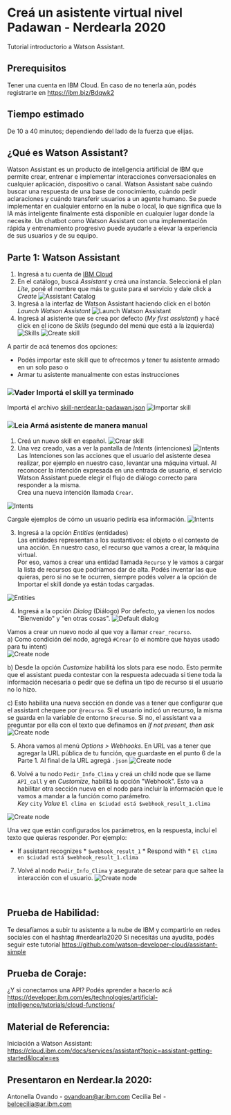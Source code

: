 # Creá un asistente virtual nivel Padawan - Nerdearla 2020
Tutorial introductorio a Watson Assistant. 

## Prerequisitos
Tener una cuenta en IBM Cloud. En caso de no tenerla aún, podés registrarte en https://ibm.biz/Bdqwk2

## Tiempo estimado
De 10 a 40 minutos; dependiendo del lado de la fuerza que elijas.

## ¿Qué es Watson Assistant?
Watson Assistant es un producto de inteligencia artificial de IBM que permite crear, entrenar e implementar interacciones conversacionales en cualquier aplicación, dispositivo o canal. Watson Assistant sabe cuándo buscar una respuesta de una base de conocimiento, cuándo pedir aclaraciones y cuándo transferir usuarios a un agente humano. 
Se puede implementar en cualquier entorno en la nube o local, lo que significa que la IA más inteligente finalmente está disponible en cualquier lugar donde la necesite.
Un chatbot como Watson Assistant con una implementación rápida y entrenamiento progresivo puede ayudarle a elevar la experiencia de sus usuarios y de su equipo.

## Parte 1: Watson Assistant
1. Ingresá a tu cuenta de [IBM Cloud](https://cloud.ibm.com/login)
1. En el catálogo, buscá _Assistant_ y creá una instancia. Seleccioná el plan _Lite_, poné el nombre que más te guste para el servicio y dale click a _Create_
![Assistant Catalog](/img/6Assistant.png)
1. Ingresá a la interfaz de Watson Assistant haciendo click en el botón _Launch Watson Assistant_
![Launch Watson Assistant](/img/7AssistantPage.png)
1. Ingresá al asistente que se crea por defecto (_My first assistant_)  y hacé click en el icono de _Skills_  (segundo del menú que está a la izquierda)
![Skills](/img/9MyFirstAssistant.png)
![Create skill](/img/10Skills.png)

A partir de acá tenemos dos opciones:
* Podés importar este skill que te ofrecemos y tener tu asistente armado en un solo paso 
o 
* Armar tu asistente manualmente con estas instrucciones

### ![Vader](/img/vader.jpg) Importá el skill ya terminado
Importá el archivo [skill-nerdear.la-padawan.json](/skill-nerdear.la-padawan.json)
![Importar skill](/img/11ImportSkill.gif)

### ![Leia](/img/leia.jpg)  Armá asistente de manera manual
1. Creá un nuevo skill en español.
![Crear skill](/img/12CreateSkill.gif)
2. Una vez creado, vas a ver la pantalla de _Intents_ (intenciones) 
![Intents](/img/13Intents.png)
<br>Las Intenciones son las acciones que el usuario del asistente desea realizar, por ejemplo en nuestro caso, levantar una máquina virtual. Al reconocer la intención expresada en una entrada de usuario, el servicio Watson Assistant puede elegir el flujo de diálogo correcto para responder a la misma.<br>Crea una nueva intención llamada `Crear`.

![Intents](/img/14IntentName.png)

Cargale ejemplos de cómo un usuario pediría esa información.
![Intents](/img/15IntentExamples.gif) <br>

3. Ingresá a la opción _Entities_ (entidades) <br> 
Las entidades representan a los sustantivos: el objeto o el contexto de una acción. En nuestro caso, el recurso que vamos a crear, la máquina virtual. <br> 
Por eso, vamos a crear una entidad llamada `Recurso` y le vamos a cargar la lista de recursos que podríamos dar de alta. Podés inventar las que quieras, pero si no se te ocurren, siempre podés volver a la opción de Importar el skill donde ya están todas cargadas.

![Entities](/img/16Entities.png) <br>

4. Ingresá a la opción _Dialog_ (Diálogo) Por defecto, ya vienen los nodos "Bienvenido" y "en otras cosas".
![Default dialog](/img/17DialogStart.png) <br>

Vamos a crear un nuevo nodo al que voy a llamar `crear_recurso`. <br>
   a) Como condición del nodo, agregá `#Crear` (o el nombre que hayas usado para tu intent)<br>
    ![Create node](/img/18CreateNode.gif)<br>


   b) Desde la opción _Customize_ habilitá los slots para ese nodo. Esto permite que el assistant pueda contestar con la respuesta adecuada si tiene toda la información necesaria o pedir que se defina un tipo de recurso si el usuario no lo hizo.
    
   c) Esto habilita una nueva sección en donde vas a tener que configurar que el assistant chequee por `@recurso`. Si el usuario indicó un recurso, la misma se guarda en la variable de entorno `$recurso`. Si no, el assistant va a preguntar por ella con el texto que definamos en _If not present, then ask_
   <br>
![Create node](/img/19SlotConfig.gif)
    <br>

5. Ahora vamos al menú _Options > Webhooks_. En URL vas a tener que agregar la URL pública de tu función, que guardaste en el punto 6 de la Parte 1. Al final de la URL agregá `.json`
![Create node](/img/20Webhooks.png) <br>

6. Volvé a tu nodo `Pedir_Info_Clima` y creá un child node que se llame `API_call` y en _Customize_, habilitá la opción "Webhook". Esto va a habilitar otra sección nueva en el nodo para incluir la información que le vamos a mandar a la función como parámetro. <br>
*Key* `city` *Value* `El clima en $ciudad está $webhook_result_1.clima`

![Create node](/img/21Webhookconfig.gif) <p>

Una vez que están configurados los parámetros, en la respuesta, incluí el texto que quieras responder. Por ejemplo:
* If assistant recognizes * `$webhook_result_1` * Respond with * `El clima en $ciudad está $webhook_result_1.clima`

7. Volvé al nodo `Pedir_Info_Clima` y asegurate de setear para que saltee la interacción con el usuario.
![Create node](/img/22JumpNode.png) 
<br>


## Prueba de Habilidad:
Te desafíamos a subir tu asistente a la nube de IBM y compartirlo en redes sociales con el hashtag #nerdearla2020
Si necesitás una ayudita, podés seguir este tutorial https://github.com/watson-developer-cloud/assistant-simple

## Prueba de Coraje:
¿Y si conectamos una API? Podés aprender a hacerlo acá https://developer.ibm.com/es/technologies/artificial-intelligence/tutorials/cloud-functions/

## Material de Referencia:
Iniciación a Watson Assistant: https://cloud.ibm.com/docs/services/assistant?topic=assistant-getting-started&locale=es

## Presentaron en Nerdear.la 2020:
Antonella Ovando - ovandoan@ar.ibm.com
Cecilia Bel - belcecilia@ar.ibm.com



